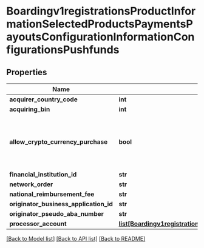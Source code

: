 # Boardingv1registrationsProductInformationSelectedProductsPaymentsPayoutsConfigurationInformationConfigurationsPushfunds

## Properties
Name | Type | Description | Notes
------------ | ------------- | ------------- | -------------
**acquirer_country_code** | **int** | TBD | 
**acquiring_bin** | **int** | TBD | 
**allow_crypto_currency_purchase** | **bool** | This configuration allows a transaction to be flagged for cryptocurrency funds transfer. | [optional] 
**financial_institution_id** | **str** | TBD | [optional] 
**network_order** | **str** | TBD | [optional] 
**national_reimbursement_fee** | **str** | TBD | [optional] 
**originator_business_application_id** | **str** | TBD | 
**originator_pseudo_aba_number** | **str** | TBD | [optional] 
**processor_account** | [**list[Boardingv1registrationsProductInformationSelectedProductsPaymentsPayoutsConfigurationInformationConfigurationsProcessorAccount]**](Boardingv1registrationsProductInformationSelectedProductsPaymentsPayoutsConfigurationInformationConfigurationsProcessorAccount.md) | TBD | 

[[Back to Model list]](../README.md#documentation-for-models) [[Back to API list]](../README.md#documentation-for-api-endpoints) [[Back to README]](../README.md)


